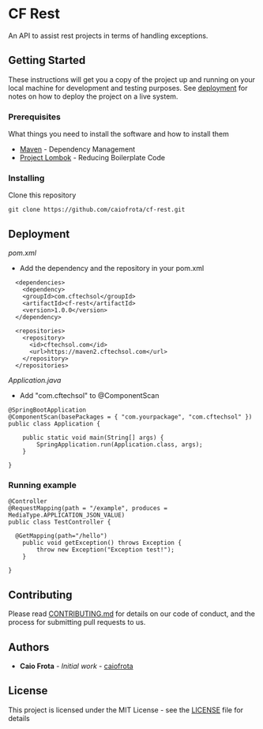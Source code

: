 # CF Rest

An API to assist rest projects in terms of handling exceptions.

## Getting Started

These instructions will get you a copy of the project up and running on your local machine for development and testing purposes. See [deployment](#deployment) for notes on how to deploy the project on a live system.

### Prerequisites

What things you need to install the software and how to install them

* [Maven](https://maven.apache.org/) - Dependency Management
* [Project Lombok](https://projectlombok.org/) - Reducing Boilerplate Code

### Installing

Clone this repository

```
git clone https://github.com/caiofrota/cf-rest.git
```

## Deployment

*pom.xml*

* Add the dependency and the repository in your pom.xml

```
  <dependencies>
    <dependency>
    <groupId>com.cftechsol</groupId>
    <artifactId>cf-rest</artifactId>
    <version>1.0.0</version>
  </dependency>
  
  <repositories>
    <repository>
      <id>cftechsol.com</id>
      <url>https://maven2.cftechsol.com</url>
    </repository>
  </repositories>
```

*Application.java*

* Add "com.cftechsol" to @ComponentScan

```
@SpringBootApplication
@ComponentScan(basePackages = { "com.yourpackage", "com.cftechsol" })
public class Application {

	public static void main(String[] args) {
		SpringApplication.run(Application.class, args);
	}

}
```

### Running example

```
@Controller
@RequestMapping(path = "/example", produces = MediaType.APPLICATION_JSON_VALUE)
public class TestController {
  
  @GetMapping(path="/hello")
	public void getException() throws Exception {
		throw new Exception("Exception test!");
	}
  
}
```

## Contributing

Please read [CONTRIBUTING.md](https://gist.github.com/caiforota/gistid) for details on our code of conduct, and the process for submitting pull requests to us.

## Authors

* **Caio Frota** - *Initial work* - [caiofrota](https://github.com/caiofrota)

## License

This project is licensed under the MIT License - see the [LICENSE](LICENSE) file for details
